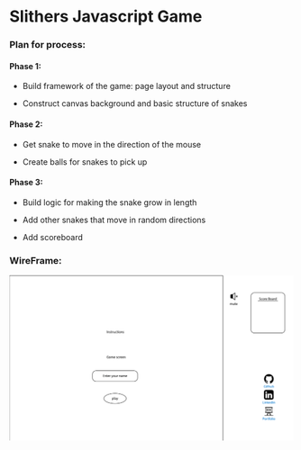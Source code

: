 # Slithers Javascript Game

### Plan for process:

#### Phase 1:
-   Build framework of the game: page layout and structure

-   Construct canvas background and basic structure of snakes
#### Phase 2:
-   Get snake to move in the direction of the mouse

-   Create balls for snakes to pick up
#### Phase 3:
-   Build logic for making the snake grow in length

-   Add other snakes that move in random directions

-   Add scoreboard

### WireFrame:

![Wireframe](SlitherinWireframe.png)